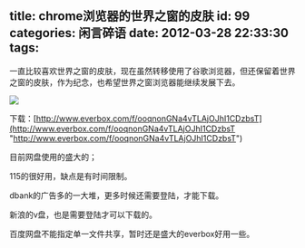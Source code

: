 title: chrome浏览器的世界之窗的皮肤
id: 99
categories: 闲言碎语
date: 2012-03-28 22:33:30
tags:
---

一直比较喜欢世界之窗的皮肤，现在虽然转移使用了谷歌浏览器，但还保留着世界之窗的皮肤，作为纪念，也希望世界之窗浏览器能继续发展下去。

[![](http://m2.img.libdd.com/farm4/2012/0822/04/BE6901FC6C65AEB08CD50F5BE6FDEB3AB611148D7D8E_500_306.jpg)</img>](http://dapeng.me/wp-content/uploads/2012/03/20120328222100.png)

下载：[http://www.everbox.com/f/ooqnonGNa4vTLAjOJhI1CDzbsT](http://www.everbox.com/f/ooqnonGNa4vTLAjOJhI1CDzbsT "http://www.everbox.com/f/ooqnonGNa4vTLAjOJhI1CDzbsT")

目前网盘使用的盛大的；

115的很好用，缺点是有时间限制。

dbank的广告多的一大堆，更多时候还需要登陆，才能下载。

新浪的v盘，也是需要登陆才可以下载的。

百度网盘不能指定单一文件共享，暂时还是盛大的everbox好用一些。
